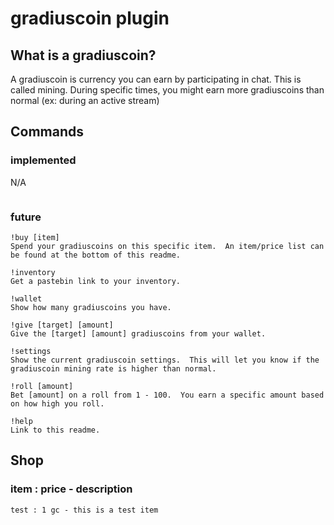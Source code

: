 # gradiuscoin plugin

## What is a gradiuscoin?
A gradiuscoin is currency you can earn by participating in chat.  This is called mining.  During specific times, you might earn more gradiuscoins than normal (ex: during an active stream)

## Commands

### implemented
N/A
```
```
### future
```
!buy [item]
Spend your gradiuscoins on this specific item.  An item/price list can be found at the bottom of this readme.

!inventory
Get a pastebin link to your inventory.

!wallet
Show how many gradiuscoins you have.

!give [target] [amount]
Give the [target] [amount] gradiuscoins from your wallet.

!settings
Show the current gradiuscoin settings.  This will let you know if the gradiuscoin mining rate is higher than normal.

!roll [amount]
Bet [amount] on a roll from 1 - 100.  You earn a specific amount based on how high you roll.

!help
Link to this readme.
```
## Shop
### item : price - description
```
test : 1 gc - this is a test item
```